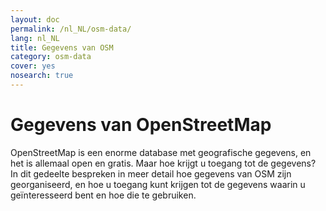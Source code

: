 ```yaml
---
layout: doc
permalink: /nl_NL/osm-data/
lang: nl_NL
title: Gegevens van OSM
category: osm-data
cover: yes
nosearch: true
---
```


Gegevens van OpenStreetMap
==================

OpenStreetMap is een enorme database met geografische gegevens, en het is allemaal open en gratis. Maar hoe krijgt u toegang tot de gegevens? In dit gedeelte bespreken in meer detail hoe gegevens van OSM zijn georganiseerd, en hoe u toegang kunt krijgen tot de gegevens waarin u geïnteresseerd bent en hoe die te gebruiken.  

<!--
We behandelen:

- Gegevens van OSM: Een overzicht
- Geografische bestandsindelingen en het .osm-bestand
- Gegevens ophalen
- Gegevens van OSM en databases
- Bewerken van bestanden van OSM met Osmosis
- De OverPass API

-->